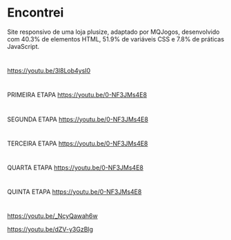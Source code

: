 # Encontrei 
Site responsivo de uma loja plusize, adaptado por MQJogos,
desenvolvido com 40.3% de elementos HTML, 51.9% de variáveis CSS e 
7.8% de práticas JavaScript.
#
https://youtu.be/3l8Lob4ysI0
#
#
PRIMEIRA ETAPA
https://youtu.be/0-NF3JMs4E8
#
#
SEGUNDA ETAPA
https://youtu.be/0-NF3JMs4E8
#
#
TERCEIRA ETAPA
https://youtu.be/0-NF3JMs4E8
#
#
QUARTA ETAPA
https://youtu.be/0-NF3JMs4E8
#
#
QUINTA ETAPA
https://youtu.be/0-NF3JMs4E8
#
#
https://youtu.be/_NcyQawah6w

https://youtu.be/dZV-y3GzBlg
#
#
